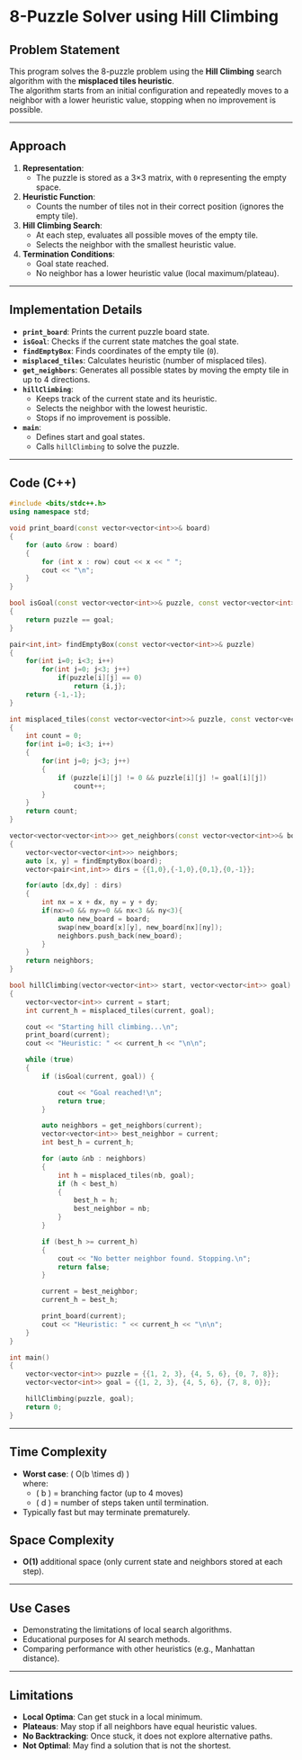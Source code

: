 # 8-Puzzle Solver using Hill Climbing

## Problem Statement
This program solves the 8-puzzle problem using the **Hill Climbing** search algorithm with the **misplaced tiles heuristic**.  
The algorithm starts from an initial configuration and repeatedly moves to a neighbor with a lower heuristic value, stopping when no improvement is possible.

---

## Approach
1. **Representation**:  
   - The puzzle is stored as a 3×3 matrix, with `0` representing the empty space.
2. **Heuristic Function**:  
   - Counts the number of tiles not in their correct position (ignores the empty tile).
3. **Hill Climbing Search**:  
   - At each step, evaluates all possible moves of the empty tile.
   - Selects the neighbor with the smallest heuristic value.
4. **Termination Conditions**:  
   - Goal state reached.
   - No neighbor has a lower heuristic value (local maximum/plateau).

---

## Implementation Details
- **`print_board`**: Prints the current puzzle board state.
- **`isGoal`**: Checks if the current state matches the goal state.
- **`findEmptyBox`**: Finds coordinates of the empty tile (`0`).
- **`misplaced_tiles`**: Calculates heuristic (number of misplaced tiles).
- **`get_neighbors`**: Generates all possible states by moving the empty tile in up to 4 directions.
- **`hillClimbing`**:
  - Keeps track of the current state and its heuristic.
  - Selects the neighbor with the lowest heuristic.
  - Stops if no improvement is possible.
- **`main`**:
  - Defines start and goal states.
  - Calls `hillClimbing` to solve the puzzle.

---


## Code (C++)

```cpp
#include <bits/stdc++.h>
using namespace std;

void print_board(const vector<vector<int>>& board) 
{
    for (auto &row : board) 
    {
        for (int x : row) cout << x << " ";
        cout << "\n";
    }
}

bool isGoal(const vector<vector<int>>& puzzle, const vector<vector<int>>& goal) 
{
    return puzzle == goal;
}

pair<int,int> findEmptyBox(const vector<vector<int>>& puzzle) 
{
    for(int i=0; i<3; i++)
        for(int j=0; j<3; j++)
            if(puzzle[i][j] == 0)
                return {i,j};
    return {-1,-1};
}

int misplaced_tiles(const vector<vector<int>>& puzzle, const vector<vector<int>>& goal) 
{
    int count = 0;
    for(int i=0; i<3; i++) 
    {
        for(int j=0; j<3; j++) 
        {
            if (puzzle[i][j] != 0 && puzzle[i][j] != goal[i][j])
                count++;
        }
    }
    return count;
}

vector<vector<vector<int>>> get_neighbors(const vector<vector<int>>& board) 
{
    vector<vector<vector<int>>> neighbors;
    auto [x, y] = findEmptyBox(board);
    vector<pair<int,int>> dirs = {{1,0},{-1,0},{0,1},{0,-1}};

    for(auto [dx,dy] : dirs)
    {
        int nx = x + dx, ny = y + dy;
        if(nx>=0 && ny>=0 && nx<3 && ny<3){
            auto new_board = board;
            swap(new_board[x][y], new_board[nx][ny]);
            neighbors.push_back(new_board);
        }
    }
    return neighbors;
}

bool hillClimbing(vector<vector<int>> start, vector<vector<int>> goal) 
{
    vector<vector<int>> current = start;
    int current_h = misplaced_tiles(current, goal);

    cout << "Starting hill climbing...\n";
    print_board(current);
    cout << "Heuristic: " << current_h << "\n\n";

    while (true) 
    {
        if (isGoal(current, goal)) {

            cout << "Goal reached!\n";
            return true;
        }

        auto neighbors = get_neighbors(current);
        vector<vector<int>> best_neighbor = current;
        int best_h = current_h;

        for (auto &nb : neighbors) 
        {
            int h = misplaced_tiles(nb, goal);
            if (h < best_h) 
            {
                best_h = h;
                best_neighbor = nb;
            }
        }

        if (best_h >= current_h) 
        {
            cout << "No better neighbor found. Stopping.\n";
            return false;
        }

        current = best_neighbor;
        current_h = best_h;

        print_board(current);
        cout << "Heuristic: " << current_h << "\n\n";
    }
}

int main() 
{
    vector<vector<int>> puzzle = {{1, 2, 3}, {4, 5, 6}, {0, 7, 8}};
    vector<vector<int>> goal = {{1, 2, 3}, {4, 5, 6}, {7, 8, 0}};

    hillClimbing(puzzle, goal);
    return 0;
}

```
---
## Time Complexity
- **Worst case**: \( O(b \times d) \)  
  where:
  - \( b \) = branching factor (up to 4 moves)  
  - \( d \) = number of steps taken until termination.
- Typically fast but may terminate prematurely.

## Space Complexity
- **O(1)** additional space (only current state and neighbors stored at each step).

---

## Use Cases
- Demonstrating the limitations of local search algorithms.
- Educational purposes for AI search methods.
- Comparing performance with other heuristics (e.g., Manhattan distance).

---

## Limitations
- **Local Optima**: Can get stuck in a local minimum.
- **Plateaus**: May stop if all neighbors have equal heuristic values.
- **No Backtracking**: Once stuck, it does not explore alternative paths.
- **Not Optimal**: May find a solution that is not the shortest.

